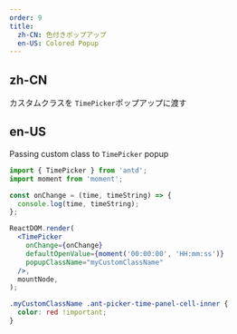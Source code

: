 ```yaml
---
order: 9
title:
  zh-CN: 色付きポップアップ
  en-US: Colored Popup
---
```


## zh-CN

カスタムクラスを `TimePicker`ポップアップに渡す

## en-US

Passing custom class to `TimePicker` popup

```jsx
import { TimePicker } from 'antd';
import moment from 'moment';

const onChange = (time, timeString) => {
  console.log(time, timeString);
};

ReactDOM.render(
  <TimePicker
    onChange={onChange}
    defaultOpenValue={moment('00:00:00', 'HH:mm:ss')}
    popupClassName="myCustomClassName"
  />,
  mountNode,
);
```

```css
.myCustomClassName .ant-picker-time-panel-cell-inner {
  color: red !important;
}
```
